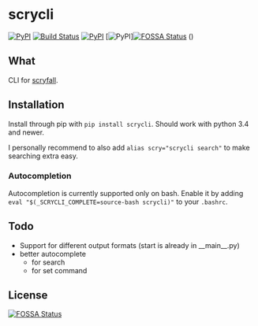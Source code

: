 # scrycli
[![PyPI](https://img.shields.io/pypi/l/scrycli.svg)](https://opensource.org/licenses/MIT)
[![Build Status](https://travis-ci.org/PolarPayne/scrycli.svg?branch=master)](https://travis-ci.org/PolarPayne/scrycli)
[![PyPI](https://img.shields.io/pypi/v/scrycli.svg)](https://pypi.python.org/pypi/scrycli)
[![PyPI](https://img.shields.io/pypi/pyversions/scrycli.svg)][![FOSSA Status](https://app.fossa.io/api/projects/git%2Bgithub.com%2FPolarPayne%2Fscrycli.svg?type=shield)](https://app.fossa.io/projects/git%2Bgithub.com%2FPolarPayne%2Fscrycli?ref=badge_shield)
()

## What
CLI for [scryfall](https://scryfall.com/).

## Installation
Install through pip with `pip install scrycli`.
Should work with python 3.4 and newer.

I personally recommend to also add `alias scry="scrycli search"` to make
searching extra easy.

### Autocompletion
Autocompletion is currently supported only on bash. Enable it by adding
`eval "$(_SCRYCLI_COMPLETE=source-bash scrycli)"` to your `.bashrc`.

## Todo
* Support for different output formats (start is already in \_\_main\_\_.py)
* better autocomplete
  * for search
  * for set command


## License
[![FOSSA Status](https://app.fossa.io/api/projects/git%2Bgithub.com%2FPolarPayne%2Fscrycli.svg?type=large)](https://app.fossa.io/projects/git%2Bgithub.com%2FPolarPayne%2Fscrycli?ref=badge_large)